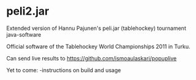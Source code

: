 # peli2.jar
Extended version of Hannu Pajunen's peli.jar (tablehockey) tournament java-software

Official software of the Tablehockey World Championships 2011 in Turku.

Can send live results to <a href="https://github.com/ismoaulaskari/popuplive">https://github.com/ismoaulaskari/popuplive</a>

Yet to come: 
-instructions on build and usage
